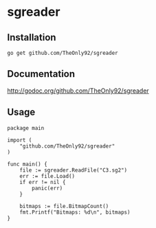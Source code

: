 # sgreader

## Installation

    go get github.com/TheOnly92/sgreader

## Documentation

<http://godoc.org/github.com/TheOnly92/sgreader>

## Usage

    package main

    import (
        "github.com/TheOnly92/sgreader"
    )

    func main() {
        file := sgreader.ReadFile("C3.sg2")
        err := file.Load()
        if err != nil {
            panic(err)
        }

        bitmaps := file.BitmapCount()
        fmt.Printf("Bitmaps: %d\n", bitmaps)
    }

